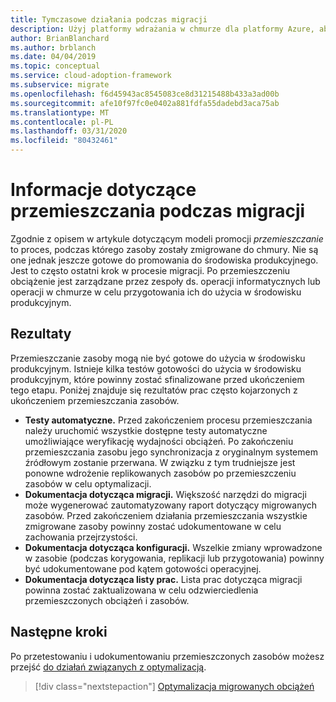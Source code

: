 ```yaml
---
title: Tymczasowe działania podczas migracji
description: Użyj platformy wdrażania w chmurze dla platformy Azure, aby zrozumieć działania etapowe i skojarzone elementy dostarczane podczas migracji.
author: BrianBlanchard
ms.author: brblanch
ms.date: 04/04/2019
ms.topic: conceptual
ms.service: cloud-adoption-framework
ms.subservice: migrate
ms.openlocfilehash: f6d45943ac8545083ce8d31215488b433a3ad00b
ms.sourcegitcommit: afe10f97fc0e0402a881fdfa55dadebd3aca75ab
ms.translationtype: MT
ms.contentlocale: pl-PL
ms.lasthandoff: 03/31/2020
ms.locfileid: "80432461"
---
```

# <a name="understand-staging-activities-during-a-migration"></a>Informacje dotyczące przemieszczania podczas migracji

Zgodnie z opisem w artykule dotyczącym modeli promocji *przemieszczanie* to proces, podczas którego zasoby zostały zmigrowane do chmury. Nie są one jednak jeszcze gotowe do promowania do środowiska produkcyjnego. Jest to często ostatni krok w procesie migracji. Po przemieszczeniu obciążenie jest zarządzane przez zespoły ds. operacji informatycznych lub operacji w chmurze w celu przygotowania ich do użycia w środowisku produkcyjnym.

## <a name="deliverables"></a>Rezultaty

Przemieszczanie zasoby mogą nie być gotowe do użycia w środowisku produkcyjnym. Istnieje kilka testów gotowości do użycia w środowisku produkcyjnym, które powinny zostać sfinalizowane przed ukończeniem tego etapu. Poniżej znajduje się rezultatów prac często kojarzonych z ukończeniem przemieszczania zasobów.

- **Testy automatyczne.** Przed zakończeniem procesu przemieszczania należy uruchomić wszystkie dostępne testy automatyczne umożliwiające weryfikację wydajności obciążeń. Po zakończeniu przemieszczania zasobu jego synchronizacja z oryginalnym systemem źródłowym zostanie przerwana. W związku z tym trudniejsze jest ponowne wdrożenie replikowanych zasobów po przemieszczeniu zasobów w celu optymalizacji.
- **Dokumentacja dotycząca migracji.** Większość narzędzi do migracji może wygenerować zautomatyzowany raport dotyczący migrowanych zasobów. Przed zakończeniem działania przemieszczania wszystkie zmigrowane zasoby powinny zostać udokumentowane w celu zachowania przejrzystości.
- **Dokumentacja dotycząca konfiguracji.** Wszelkie zmiany wprowadzone w zasobie (podczas korygowania, replikacji lub przygotowania) powinny być udokumentowane pod kątem gotowości operacyjnej.
- **Dokumentacja dotycząca listy prac.** Lista prac dotycząca migracji powinna zostać zaktualizowana w celu odzwierciedlenia przemieszczonych obciążeń i zasobów.

## <a name="next-steps"></a>Następne kroki

Po przetestowaniu i udokumentowaniu przemieszczonych zasobów możesz przejść [do działań związanych z optymalizacją](../optimize/index.md).

> [!div class="nextstepaction"]
> [Optymalizacja migrowanych obciążeń](../optimize/index.md)
